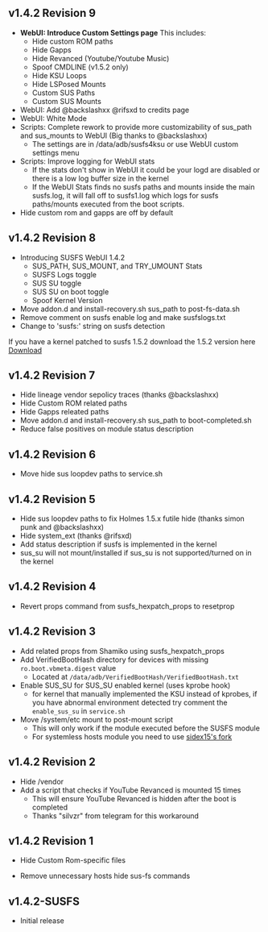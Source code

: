 ## v1.4.2 Revision 9
* **WebUI: Introduce Custom Settings page**
  This includes:
  * Hide custom ROM paths
  * Hide Gapps
  * Hide Revanced (Youtube/Youtube Music)
  * Spoof CMDLINE (v1.5.2 only)
  * Hide KSU Loops
  * Hide LSPosed Mounts
  * Custom SUS Paths
  * Custom SUS Mounts
* WebUI: Add @backslashxx @rifsxd to credits page
* WebUI: White Mode
* Scripts: Complete rework to provide more customizability of sus_path and sus_mounts to WebUI (Big thanks to @backslashxx)
  * The settings are in /data/adb/susfs4ksu or use WebUI custom settings menu
* Scripts: Improve logging for WebUI stats
  * If the stats don't show in WebUI it could be your logd are disabled or there is a low log buffer size in the kernel
  * If the WebUI Stats finds no susfs paths and mounts inside the main susfs.log, it will fall off to susfs1.log which logs for susfs paths/mounts executed from the boot scripts.
* Hide custom rom and gapps are off by default

## v1.4.2 Revision 8
* Introducing SUSFS WebUI 1.4.2
  * SUS_PATH, SUS_MOUNT, and TRY_UMOUNT Stats
  * SUSFS Logs toggle
  * SUS SU toggle
  * SUS SU on boot toggle
  * Spoof Kernel Version
* Move addon.d and install-recovery.sh sus_path to post-fs-data.sh
* Remove comment on susfs enable log and make susfslogs.txt
* Change to 'susfs:' string on susfs detection

If you have a kernel patched to susfs 1.5.2 download the 1.5.2 version here
[Download](https://github.com/sidex15/ksu_module_susfs/releases/latest/download/ksu_module_susfs_1.5.2.zip)

## v1.4.2 Revision 7
* Hide lineage vendor sepolicy traces (thanks @backslashxx)
* Hide Custom ROM related paths
* Hide Gapps releated paths
* Move addon.d and install-recovery.sh sus_path to boot-completed.sh
* Reduce false positives on module status description

## v1.4.2 Revision 6
* Move hide sus loopdev paths to service.sh

## v1.4.2 Revision 5
* Hide sus loopdev paths to fix Holmes 1.5.x futile hide (thanks simon punk and @backslashxx)
* Hide system_ext (thanks @rifsxd)
* Add status description if susfs is implemented in the kernel
* sus_su will not mount/installed if sus_su is not supported/turned on in the kernel

## v1.4.2 Revision 4
* Revert props command from susfs_hexpatch_props to resetprop

## v1.4.2 Revision 3
* Add related props from Shamiko using susfs_hexpatch_props
* Add VerifiedBootHash directory for devices with missing `ro.boot.vbmeta.digest` value
	* Located at `/data/adb/VerifiedBootHash/VerifiedBootHash.txt`
* Enable SUS_SU for SUS_SU enabled kernel (uses kprobe hook)
	* for kernel that manually implemented the KSU instead of kprobes, if you have abnormal environment detected try comment the `enable_sus_su` in `service.sh`
* Move /system/etc mount to post-mount script
	* This will only work if the module executed before the SUSFS module
	* For systemless hosts module you need to use [sidex15's fork](https://github.com/sidex15/systemless-hosts-KernelSU-module)

## v1.4.2 Revision 2
* Hide /vendor
* Add a script that checks if YouTube Revanced is mounted 15 times
	* This will ensure YouTube Revanced is hidden after the boot is completed
	* Thanks "silvzr" from telegram for this workaround

## v1.4.2 Revision 1
* Hide Custom Rom-specific files
- Remove unnecessary hosts hide sus-fs commands

## v1.4.2-SUSFS
* Initial release